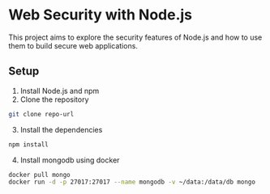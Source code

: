 # Web Security with Node.js

This project aims to explore the security features of Node.js and how to use them to build secure web applications.

## Setup

1. Install Node.js and npm
2. Clone the repository

```bash
git clone repo-url
```

3. Install the dependencies

```bash
npm install
```

4. Install mongodb using docker

```bash
docker pull mongo
docker run -d -p 27017:27017 --name mongodb -v ~/data:/data/db mongo
```
